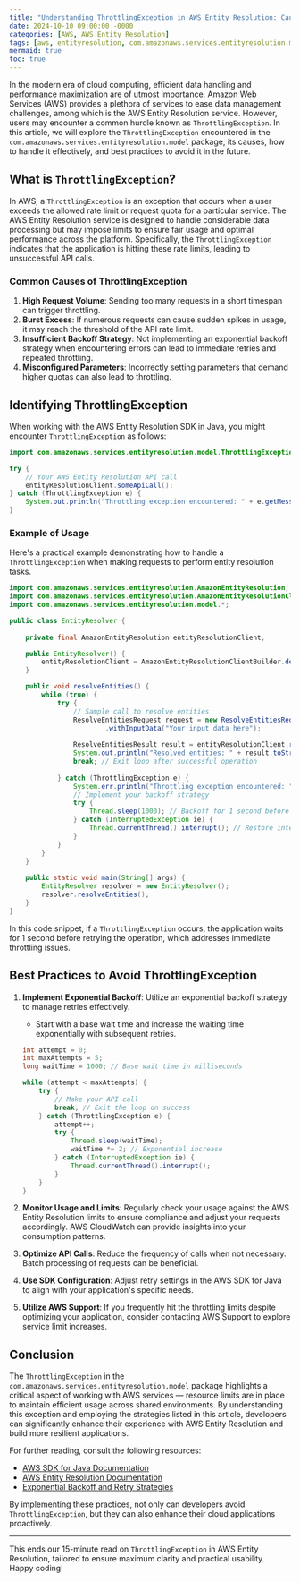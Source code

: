 ```yaml
---
title: "Understanding ThrottlingException in AWS Entity Resolution: Causes, Solutions, and Best Practices"
date: 2024-10-10 09:00:00 -0000
categories: [AWS, AWS Entity Resolution]
tags: [aws, entityresolution, com.amazonaws.services.entityresolution.model]
mermaid: true
toc: true
---
```



In the modern era of cloud computing, efficient data handling and performance maximization are of utmost importance. Amazon Web Services (AWS) provides a plethora of services to ease data management challenges, among which is the AWS Entity Resolution service. However, users may encounter a common hurdle known as `ThrottlingException`. In this article, we will explore the `ThrottlingException` encountered in the `com.amazonaws.services.entityresolution.model` package, its causes, how to handle it effectively, and best practices to avoid it in the future.

## What is `ThrottlingException`?

In AWS, a `ThrottlingException` is an exception that occurs when a user exceeds the allowed rate limit or request quota for a particular service. The AWS Entity Resolution service is designed to handle considerable data processing but may impose limits to ensure fair usage and optimal performance across the platform. Specifically, the `ThrottlingException` indicates that the application is hitting these rate limits, leading to unsuccessful API calls.

### Common Causes of ThrottlingException

1. **High Request Volume**: Sending too many requests in a short timespan can trigger throttling.
2. **Burst Excess**: If numerous requests can cause sudden spikes in usage, it may reach the threshold of the API rate limit.
3. **Insufficient Backoff Strategy**: Not implementing an exponential backoff strategy when encountering errors can lead to immediate retries and repeated throttling.
4. **Misconfigured Parameters**: Incorrectly setting parameters that demand higher quotas can also lead to throttling.

## Identifying ThrottlingException

When working with the AWS Entity Resolution SDK in Java, you might encounter `ThrottlingException` as follows:

```java
import com.amazonaws.services.entityresolution.model.ThrottlingException;

try {
    // Your AWS Entity Resolution API call
    entityResolutionClient.someApiCall();
} catch (ThrottlingException e) {
    System.out.println("Throttling exception encountered: " + e.getMessage());
}
```

### Example of Usage

Here's a practical example demonstrating how to handle a `ThrottlingException` when making requests to perform entity resolution tasks.

```java
import com.amazonaws.services.entityresolution.AmazonEntityResolution;
import com.amazonaws.services.entityresolution.AmazonEntityResolutionClientBuilder;
import com.amazonaws.services.entityresolution.model.*;

public class EntityResolver {
    
    private final AmazonEntityResolution entityResolutionClient;

    public EntityResolver() {
        entityResolutionClient = AmazonEntityResolutionClientBuilder.defaultClient();
    }

    public void resolveEntities() {
        while (true) {
            try {
                // Sample call to resolve entities
                ResolveEntitiesRequest request = new ResolveEntitiesRequest()
                        .withInputData("Your input data here");
                
                ResolveEntitiesResult result = entityResolutionClient.resolveEntities(request);
                System.out.println("Resolved entities: " + result.toString());
                break; // Exit loop after successful operation
                
            } catch (ThrottlingException e) {
                System.err.println("Throttling exception encountered: " + e.getMessage());
                // Implement your backoff strategy
                try {
                    Thread.sleep(1000); // Backoff for 1 second before retrying
                } catch (InterruptedException ie) {
                    Thread.currentThread().interrupt(); // Restore interrupted status
                }
            }
        }
    }
    
    public static void main(String[] args) {
        EntityResolver resolver = new EntityResolver();
        resolver.resolveEntities();
    }
}
```

In this code snippet, if a `ThrottlingException` occurs, the application waits for 1 second before retrying the operation, which addresses immediate throttling issues.

## Best Practices to Avoid ThrottlingException

1. **Implement Exponential Backoff**: Utilize an exponential backoff strategy to manage retries effectively.
    - Start with a base wait time and increase the waiting time exponentially with subsequent retries.

   ```java
   int attempt = 0;
   int maxAttempts = 5;
   long waitTime = 1000; // Base wait time in milliseconds

   while (attempt < maxAttempts) {
       try {
           // Make your API call
           break; // Exit the loop on success
       } catch (ThrottlingException e) {
           attempt++;
           try {
               Thread.sleep(waitTime);
               waitTime *= 2; // Exponential increase
           } catch (InterruptedException ie) {
               Thread.currentThread().interrupt();
           }
       }
   }
   ```

2. **Monitor Usage and Limits**: Regularly check your usage against the AWS Entity Resolution limits to ensure compliance and adjust your requests accordingly. AWS CloudWatch can provide insights into your consumption patterns.

3. **Optimize API Calls**: Reduce the frequency of calls when not necessary. Batch processing of requests can be beneficial.

4. **Use SDK Configuration**: Adjust retry settings in the AWS SDK for Java to align with your application's specific needs.

5. **Utilize AWS Support**: If you frequently hit the throttling limits despite optimizing your application, consider contacting AWS Support to explore service limit increases.

## Conclusion

The `ThrottlingException` in the `com.amazonaws.services.entityresolution.model` package highlights a critical aspect of working with AWS services — resource limits are in place to maintain efficient usage across shared environments. By understanding this exception and employing the strategies listed in this article, developers can significantly enhance their experience with AWS Entity Resolution and build more resilient applications.

For further reading, consult the following resources:

- [AWS SDK for Java Documentation](https://docs.aws.amazon.com/sdk-for-java/latest/developer-guide/home.html)
- [AWS Entity Resolution Documentation](https://docs.aws.amazon.com/entityresolution/latest/userguide/what-is.html)
- [Exponential Backoff and Retry Strategies](https://aws.amazon.com/blogs/aws/exponential-backoff-and-jitter/)

By implementing these practices, not only can developers avoid `ThrottlingException`, but they can also enhance their cloud applications proactively.

---

This ends our 15-minute read on `ThrottlingException` in AWS Entity Resolution, tailored to ensure maximum clarity and practical usability. Happy coding!